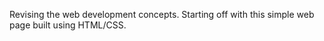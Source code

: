 Revising the web development concepts. Starting off with this simple web page built using HTML/CSS.
